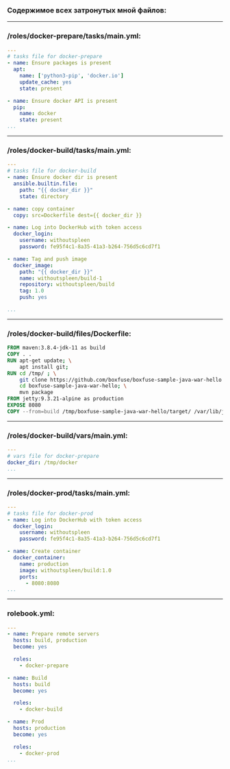 ### Содержимое всех затронутых мной файлов:
___
### /roles/docker-prepare/tasks/main.yml:
```yaml
---
# tasks file for docker-prepare
- name: Ensure packages is present
  apt: 
    name: ['python3-pip', 'docker.io']
    update_cache: yes
    state: present

- name: Ensure docker API is present
  pip:
    name: docker
    state: present
...
```
___
### /roles/docker-build/tasks/main.yml:
```yaml
---
# tasks file for docker-build
- name: Ensure docker dir is present
  ansible.builtin.file:
    path: "{{ docker_dir }}"
    state: directory

- name: copy container
  copy: src=Dockerfile dest={{ docker_dir }}

- name: Log into DockerHub with token access
  docker_login:
    username: withoutspleen
    password: fe95f4c1-8a35-41a3-b264-756d5c6cd7f1

- name: Tag and push image
  docker_image:
    path: "{{ docker_dir }}"
    name: withoutspleen/build-1
    repository: withoutspleen/build
    tag: 1.0
    push: yes

...
```
___
### /roles/docker-build/files/Dockerfile:
```dockerfile
FROM maven:3.8.4-jdk-11 as build
COPY . .
RUN apt-get update; \
    apt install git;
RUN cd /tmp/ ; \
    git clone https://github.com/boxfuse/boxfuse-sample-java-war-hello.git; \
    cd boxfuse-sample-java-war-hello; \
    mvn package
FROM jetty:9.3.21-alpine as production
EXPOSE 8080
COPY --from=build /tmp/boxfuse-sample-java-war-hello/target/ /var/lib/jetty/webapps/
```
___
### /roles/docker-build/vars/main.yml:
```yaml
---
# vars file for docker-prepare
docker_dir: /tmp/docker
...
```
___
### /roles/docker-prod/tasks/main.yml:
```yaml
---
# tasks file for docker-prod
- name: Log into DockerHub with token access
  docker_login:
    username: withoutspleen
    password: fe95f4c1-8a35-41a3-b264-756d5c6cd7f1

- name: Create container
  docker_container:
    name: production
    image: withoutspleen/build:1.0
    ports:
      - 8080:8080
...
```
___
### rolebook.yml:
```yaml
---
- name: Prepare remote servers
  hosts: build, production
  become: yes

  roles:
    - docker-prepare

- name: Build
  hosts: build
  become: yes

  roles:
    - docker-build

- name: Prod
  hosts: production
  become: yes

  roles:
    - docker-prod
...
```